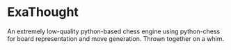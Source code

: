 # ExaThought
An extremely low-quality python-based chess engine using python-chess for board representation and move generation. Thrown together on a whim.
